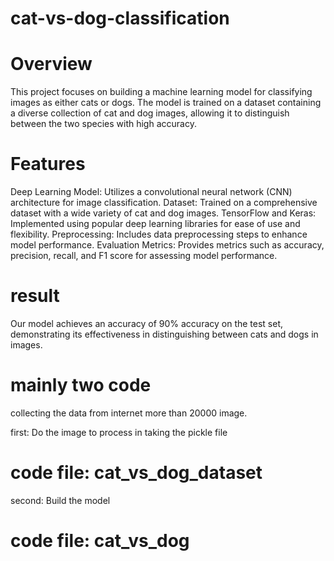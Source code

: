 # cat-vs-dog-classification

# Overview
This project focuses on building a machine learning model for classifying images as either cats or dogs. The model is trained on a dataset containing a diverse collection of cat and dog images, allowing it to distinguish between the two species with high accuracy.

# Features
Deep Learning Model: Utilizes a convolutional neural network (CNN) architecture for image classification.
Dataset: Trained on a comprehensive dataset with a wide variety of cat and dog images.
TensorFlow and Keras: Implemented using popular deep learning libraries for ease of use and flexibility.
Preprocessing: Includes data preprocessing steps to enhance model performance.
Evaluation Metrics: Provides metrics such as accuracy, precision, recall, and F1 score for assessing model performance.

# result

Our model achieves an accuracy of 90% accuracy on the test set, demonstrating its effectiveness in distinguishing between cats and dogs in images.


# mainly two code
collecting the data from internet more than 20000 image.

first: Do the image to process in taking the pickle file
# code file: cat_vs_dog_dataset

second: Build the model
# code file: cat_vs_dog
